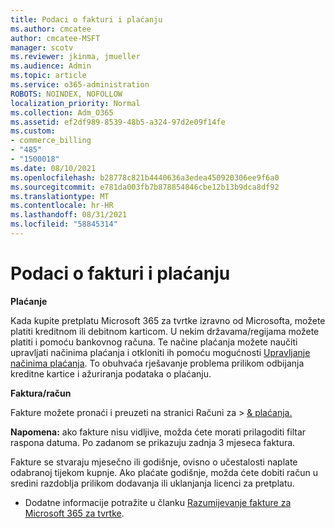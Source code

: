 ```yaml
---
title: Podaci o fakturi i plaćanju
ms.author: cmcatee
author: cmcatee-MSFT
manager: scotv
ms.reviewer: jkinma, jmueller
ms.audience: Admin
ms.topic: article
ms.service: o365-administration
ROBOTS: NOINDEX, NOFOLLOW
localization_priority: Normal
ms.collection: Adm_O365
ms.assetid: ef2df989-8539-48b5-a324-97d2e09f14fe
ms.custom:
- commerce_billing
- "485"
- "1500018"
ms.date: 08/10/2021
ms.openlocfilehash: b28778c821b4440636a3edea450920306ee9f6a0
ms.sourcegitcommit: e781da003fb7b878854846cbe12b13b9dca8df92
ms.translationtype: MT
ms.contentlocale: hr-HR
ms.lasthandoff: 08/31/2021
ms.locfileid: "58845314"
---
```

# <a name="invoice-and-payment-information"></a>Podaci o fakturi i plaćanju

**Plaćanje**

Kada kupite pretplatu Microsoft 365 za tvrtke izravno od Microsofta, možete platiti kreditnom ili debitnom karticom.  U nekim državama/regijama možete platiti i pomoću bankovnog računa.  Te načine plaćanja možete naučiti upravljati načinima plaćanja i otkloniti ih pomoću mogućnosti [Upravljanje načinima plaćanja](https://docs.microsoft.com/microsoft-365/commerce/billing-and-payments/manage-payment-methods). To obuhvaća rješavanje problema prilikom odbijanja kreditne kartice i ažuriranja podataka o plaćanju.

**Faktura/račun**

Fakture možete pronaći i preuzeti na stranici Računi za  >  [& plaćanja.](https://go.microsoft.com/fwlink/p/?linkid=848039)  

**Napomena:** ako fakture nisu vidljive, možda ćete morati prilagoditi filtar raspona datuma.  Po zadanom se prikazuju zadnja 3 mjeseca faktura.

Fakture se stvaraju mjesečno ili godišnje, ovisno o učestalosti naplate odabranoj tijekom kupnje.  Ako plaćate godišnje, možda ćete dobiti račun u sredini razdoblja prilikom dodavanja ili uklanjanja licenci za pretplatu.

- Dodatne informacije potražite u članku [Razumijevanje fakture za Microsoft 365 za tvrtke](https://docs.microsoft.com/microsoft-365/commerce/billing-and-payments/understand-your-invoice2).